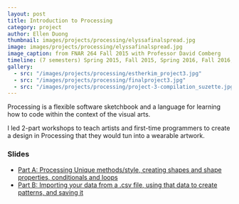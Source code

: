 ```yaml
---
layout: post
title: Introduction to Processing
category: project
author: Ellen Duong
thumbnail: images/projects/processing/elyssafinalspread.jpg
image: images/projects/processing/elyssafinalspread.jpg
image_caption: from FNAR 264 Fall 2015 with Professor David Comberg
timeline: (7 semesters) Spring 2015, Fall 2015, Spring 2016, Fall 2016, Spring 2017, Fall 2017, Spring 2018
gallery:
  - src: "/images/projects/processing/estherkim_project3.jpg"
  - src: "/images/projects/processing/finalproject3.jpg"
  - src: "/images/projects/processing/project-3-compilation_suzette.jpg"
---
```


Processing is a flexible software sketchbook and a language for learning how to code within the context of the visual arts. 

<!-- more -->

I led 2-part workshops to teach artists and first-time programmers to create a design in Processing that they would tun into a wearable artwork. 

### Slides
- [Part A: Processing Unique methods/style, creating shapes and shape properties, conditionals and loops](https://docs.google.com/presentation/d/1Tu_Hzh7dqmvqsk_4U5XOG6AM3HeP-B4T4SI7wARe18g/edit?usp=sharing)
- [Part B: Importing your data from a .csv file, using that data to create patterns, and saving it](https://docs.google.com/presentation/d/1S4sqXceZHC0GRB4JmXEWmKmfA-U8p5h7e0mI-tntv0o/edit?usp=sharing)